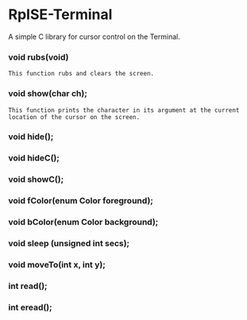 # RpISE-Terminal

A simple C library for cursor control on the Terminal.

### void rubs(void)

    This function rubs and clears the screen.

### void show(char ch);

    This function prints the character in its argument at the current location of the cursor on the screen.
    
### void hide();
### void hideC();
### void showC();
### void fColor(enum Color foreground);
### void bColor(enum Color background);
### void sleep (unsigned int secs);
### void moveTo(int x, int y);
### int read();
### int eread();
